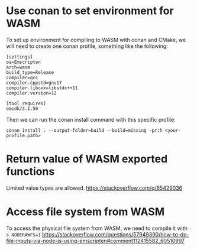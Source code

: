 # Use conan to set environment for WASM

To set up environment for compiling to WASM with conan and CMake, we will need to create one conan profile, something like the following:
```
[settings]
os=Emscripten
arch=wasm
build_type=Release
compiler=gcc
compiler.cppstd=gnu17
compiler.libcxx=libstdc++11
compiler.version=12

[tool_requires]
emsdk/3.1.50
```
Then we can run the conan install command with this specific profile:
```
conan install . --output-folder=build --build=missing -pr:h <your-profile.path>
```


# Return value of WASM exported functions
Limited value types are allowed. https://stackoverflow.com/q/65429036


# Access file system from WASM
To access the physical file system from WASM, we need to compile it with `-s NODERAWFS=1`
https://stackoverflow.com/questions/57949390/how-to-do-file-inputs-via-node-js-using-emscripten#comment112415582_60510997